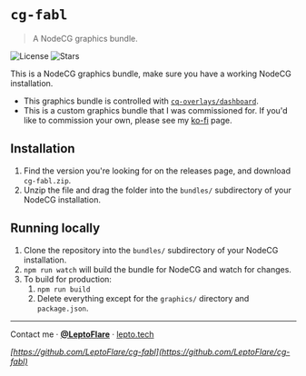# `cg-fabl`
> A NodeCG graphics bundle.

![License][license-shield]
![Stars][stars-shield]

This is a NodeCG graphics bundle, make sure you have a working NodeCG installation.
- This graphics bundle is controlled with [`cq-overlays/dashboard`](https://github.com/cq-overlays/dashboard).
- This is a custom graphics bundle that I was commissioned for. If you'd like to commission your own, please see my [ko-fi](https://ko-fi.com/leptoflare) page.

## Installation
1. Find the version you're looking for on the releases page, and download `cg-fabl.zip`.
1. Unzip the file and drag the folder into the `bundles/` subdirectory of your NodeCG installation.

## Running locally
1. Clone the repository into the `bundles/` subdirectory of your NodeCG installation.
1. `npm run watch` will build the bundle for NodeCG and watch for changes.
1. To build for production:
    1. `npm run build`
    1. Delete everything except for the `graphics/` directory and `package.json`.

---

Contact me · [**@LeptoFlare**](https://github.com/LeptoFlare) · [lepto.tech](https://lepto.tech)

_[https://github.com/LeptoFlare/cg-fabl](https://github.com/LeptoFlare/cg-fabl)_

<!-- markdown links & imgs -->
[stars-shield]: https://img.shields.io/github/stars/cq-overlays/cg-fabl.svg?style=social
[license-shield]: https://img.shields.io/github/license/cq-overlays/cg-fabl.svg?style=flat
